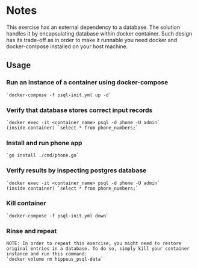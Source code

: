 # Notes

This exercise has an external dependency to a database. The solution handles it by encapsulating database within docker container. Such design has its trade-off as in order to make it runnable you need docker and docker-compose installed on your host machine.

## Usage

### Run an instance of a container using docker-compose

    `docker-compose -f psql-init.yml up -d`

### Verify that database stores correct input records

    `docker exec -it <container_name> psql -d phone -U admin`
    (inside container) `select * from phone_numbers;`

### Install and run phone app

    `go install ./cmd/phone.go`

### Verify results by inspecting postgres database

    `docker exec -it <container_name> psql -d phone -U admin`
    (inside container) `select * from phone_numbers;`

### Kill container

    `docker-compose -f psql-init.yml down`

### Rinse and repeat

    NOTE: In order to repeat this exercise, you might need to restore original entries in a database. To do so, simply kill your container instance and run this command:
    `docker volume rm hippeus_psql-data`